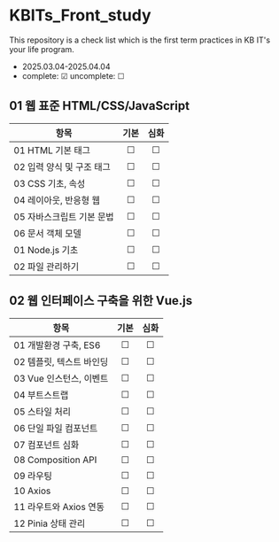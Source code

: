 # KBITs_Front_study
This repository is a check list which is the first term practices in KB IT's your life program.
- 2025.03.04-2025.04.04
- complete: ☑ uncomplete: ☐

## 01 웹 표준 HTML/CSS/JavaScript

| 항목 | 기본 | 심화 | 
|------|:----:|:----:|
| 01 HTML 기본 태그 | ☐ | ☐ | 
| 02 입력 양식 및 구조 태그 | ☐ | ☐ |  
| 03 CSS 기초, 속성 | ☐ | ☐ |  
| 04 레이아웃, 반응형 웹 | ☐ | ☐ |  
| 05 자바스크립트 기본 문법 | ☐ | ☐ |  
| 06 문서 객체 모델 | ☐ | ☐ | 
| 01 Node.js 기초 | ☐ | ☐ |  
| 02 파일 관리하기 | ☐ | ☐ |  



## 02 웹 인터페이스 구축을 위한 Vue.js

| 항목 | 기본 | 심화 | 
|------|:----:|:----:|
| 01 개발환경 구축, ES6 | ☐ | ☐ | 
| 02 템플릿, 텍스트 바인딩 | ☐ | ☐ | 
| 03 Vue 인스턴스, 이벤트 | ☐ | ☐ | 
| 04 부트스트랩 | ☐ | ☐ | 
| 05 스타일 처리 | ☐ | ☐ | 
| 06 단일 파일 컴포넌트 | ☐ | ☐ | 
| 07 컴포넌트 심화 | ☐ | ☐ |  
| 08 Composition API | ☐ | ☐ |  
| 09 라우팅 | ☐ | ☐ |  
| 10 Axios | ☐ | ☐ |  
| 11 라우트와 Axios 연동 | ☐ | ☐ |  
| 12 Pinia 상태 관리 | ☐ | ☐ |  
